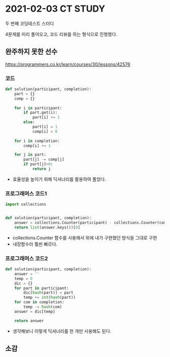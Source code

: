 # 2021-02-03 CT STUDY

두 번째 코딩테스트 스터디

4문제를 미리 풀어오고, 코드 리뷰를 하는 형식으로 진행했다.



## 완주하지 못한 선수

https://programmers.co.kr/learn/courses/30/lessons/42576

### 코드

```python
def solution(participant, completion):
    part = {}
    comp = {}
    
    for i in participant:
        if part.get(i):
            part[i] += 1
        else:
            part[i] = 1
            comp[i] = 0
            
    for i in completion:
        comp[i] += 1

    for j in part:
        part[j] -= comp[j]
        if part[j]>0:
            return j
```

- 효율성을 높이기 위해 딕셔너리를 활용하여 풀었다.



### 프로그래머스 코드1

```python
import collections


def solution(participant, completion):
    answer = collections.Counter(participant) - collections.Counter(completion)
    return list(answer.keys())[0]
```

- collections.Counter 함수를 사용해서 위에 내가 구현했던 방식을 그대로 구현
- 내장함수라 훨씬 빠르다.



### 프로그래머스 코드2

```python
def solution(participant, completion):
    answer = ''
    temp = 0
    dic = {}
    for part in participant:
        dic[hash(part)] = part
        temp += int(hash(part))
    for com in completion:
        temp -= hash(com)
    answer = dic[temp]

    return answer
```

- 생각해보니 이렇게 딕셔너리를 한 개만 사용해도 된다.



## 소감

